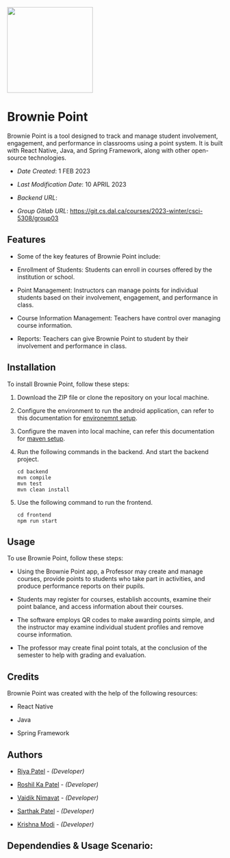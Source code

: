 <img src="frontend/src/assets/Logo.png"  width="200" height="200" />

# Brownie Point

Brownie Point is a tool designed to track and manage student involvement, engagement, and performance in classrooms using a point system. It is built with React Native, Java, and Spring Framework, along with other open-source technologies.

* *Date Created*: 1 FEB 2023

* *Last Modification Date*: 10 APRIL 2023

* *Backend URL*:

* *Group Gitlab URL*: https://git.cs.dal.ca/courses/2023-winter/csci-5308/group03

## Features

- Some of the key features of Brownie Point include:

- Enrollment of Students: Students can enroll in courses offered by the institution or school.

- Point Management: Instructors can manage points for individual students based on their involvement, engagement, and performance in class.

- Course Information Management: Teachers have control over managing course information.

- Reports: Teachers can give Brownie Point to student by their involvement and performance in class.

## Installation

To install Brownie Point, follow these steps:
1. Download the ZIP file or clone the repository on your local machine.
2. Configure the environment to run the android application, can refer to this documentation for [environemnt setup](https://reactnative.dev/docs/environment-setup).
3. Configure the maven into local machine, can refer this documentation for [maven setup](https://maven.apache.org/install.html).
4. Run the following commands in the backend. And start the backend project.
   
    ```
    cd backend
    mvn compile
    mvn test
    mvn clean install
   ```
5. Use the following command to run the frontend.
    ```
    cd frontend
    npm run start
   ```

## Usage

To use Brownie Point, follow these steps:

- Using the Brownie Point app, a Professor may create and manage courses, provide points to students who take part in activities, and produce performance reports on their pupils.

- Students may register for courses, establish accounts, examine their point balance, and access information about their courses.

- The software employs QR codes to make awarding points simple, and the instructor may examine individual student profiles and remove course information.

- The professor may create final point totals, at the conclusion of the semester to help with grading and evaluation.


## Credits

Brownie Point was created with the help of the following resources:

- React Native

- Java

- Spring Framework



## Authors

* [Riya Patel](ry818465@dal.ca) - *(Developer)*

* [Roshil Ka Patel](rs622844@dal.ca) - *(Developer)*

* [Vaidik Nimavat](vd386827@dal.ca) - *(Developer)*

* [Sarthak Patel](sr555161@dal.ca) - *(Developer)*

* [Krishna Modi](kr733081@dal.ca) - *(Developer)*



## Dependendies & Usage Scenario:
